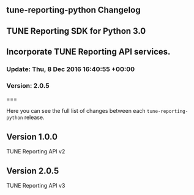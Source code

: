 ## tune-reporting-python Changelog
## TUNE Reporting SDK for Python 3.0
## Incorporate TUNE Reporting API services.
### Update:  Thu, 8 Dec 2016 16:40:55 +00:00
### Version: 2.0.5
===

Here you can see the full list of changes between each `tune-reporting-python` release.

Version 1.0.0
-------------

TUNE Reporting API v2

Version 2.0.5
-------------

TUNE Reporting API v3